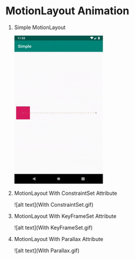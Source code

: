 # **MotionLayout Animation**

1. Simple MotionLayout
    
    ![alt text](Simple.gif)
    
2. MotionLayout With ConstraintSet Attribute

    ![alt text](With ConstraintSet.gif)
    
3. MotionLayout With KeyFrameSet Attribute

    ![alt text](With KeyFrameSet.gif)
    
4. MotionLayout With Parallax Attribute

    ![alt text](With Parallax.gif)